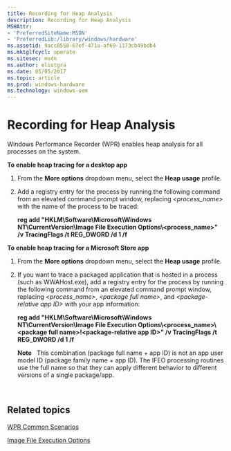```yaml
---
title: Recording for Heap Analysis
description: Recording for Heap Analysis
MSHAttr:
- 'PreferredSiteName:MSDN'
- 'PreferredLib:/library/windows/hardware'
ms.assetid: 9acc8558-67ef-471a-af69-1173cb49bdb4
ms.mktglfcycl: operate
ms.sitesec: msdn
ms.author: eliotgra
ms.date: 05/05/2017
ms.topic: article
ms.prod: windows-hardware
ms.technology: windows-oem
---
```


# Recording for Heap Analysis


Windows Performance Recorder (WPR) enables heap analysis for all processes on the system.

**To enable heap tracing for a desktop app**

1.  From the **More options** dropdown menu, select the **Heap usage** profile.

2.  Add a registry entry for the process by running the following command from an elevated command prompt window, replacing *&lt;process\_name&gt;* with the name of the process to be traced:

    **reg add "HKLM\\Software\\Microsoft\\Windows NT\\CurrentVersion\\Image File Execution Options\\&lt;process\_name&gt;" /v TracingFlags /t REG\_DWORD /d 1 /f**

**To enable heap tracing for a Microsoft Store app**

1.  From the **More options** dropdown menu, select the **Heap usage** profile.

2.  If you want to trace a packaged application that is hosted in a process (such as WWAHost.exe), add a registry entry for the process by running the following command from an elevated command prompt window, replacing *&lt;process\_name&gt;*, *&lt;package full name&gt;*, and *&lt;package-relative app ID&gt;* with your app information:

    **reg add "HKLM\\Software\\Microsoft\\Windows NT\\CurrentVersion\\Image File Execution Options\\&lt;process\_name&gt;\\&lt;package full name&gt;!&lt;package-relative app ID&gt;" /v TracingFlags /t REG\_DWORD /d 1 /f**

    **Note**  
    This combination (package full name + app ID) is not an app user model ID (package family name + app ID). The IFEO processing routines use the full name so that they can apply different behavior to different versions of a single package/app.

     

## Related topics


[WPR Common Scenarios](windows-performance-recorder-common-scenarios.md)

[Image File Execution Options](http://go.microsoft.com/fwlink/p/?LinkId=268419)

 

 







